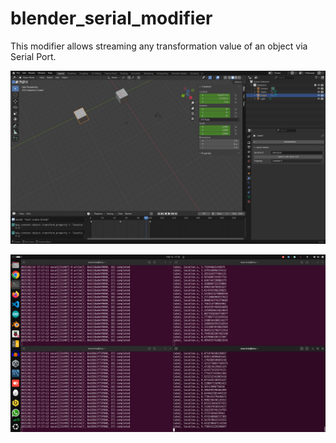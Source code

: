 # blender_serial_modifier
This modifier allows streaming any transformation value of an object via Serial Port.

![blender](./Screenshot%20from%202025-02-14%2017-17-24.png)

![terminal](./Screenshot%20from%202025-02-14%2017-18-09.png)
